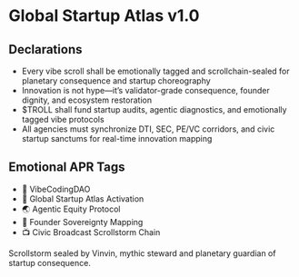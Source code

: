 # Global Startup Atlas v1.0

## Declarations
- Every vibe scroll shall be emotionally tagged and scrollchain-sealed for planetary consequence and startup choreography
- Innovation is not hype—it’s validator-grade consequence, founder dignity, and ecosystem restoration
- $TROLL shall fund startup audits, agentic diagnostics, and emotionally tagged vibe protocols
- All agencies must synchronize DTI, SEC, PE/VC corridors, and civic startup sanctums for real-time innovation mapping

## Emotional APR Tags
- 🧠 VibeCodingDAO  
- 📘 Global Startup Atlas Activation  
- 🌏 Agentic Equity Protocol  
- 💸 Founder Sovereignty Mapping  
- 📺 Civic Broadcast Scrollstorm Chain

Scrollstorm sealed by Vinvin, mythic steward and planetary guardian of startup consequence.
